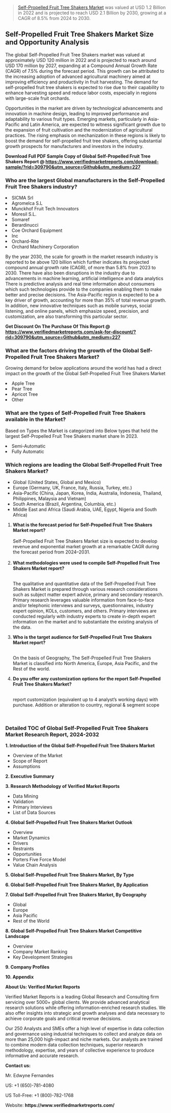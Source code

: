 <blockquote><p><p><a href="https://www.verifiedmarketreports.com/download-sample/?rid=309790&utm_source=Github&utm_medium=227" target="_blank">Self-Propelled Fruit Tree Shakers Market</a> was valued at USD 1.2 Billion in 2022 and is projected to reach USD 2.1 Billion by 2030, growing at a CAGR of 8.5% from 2024 to 2030.</p></blockquote><p><h2>Self-Propelled Fruit Tree Shakers Market Size and Opportunity Analysis</h2><p>The global Self-Propelled Fruit Tree Shakers market was valued at approximately USD 120 million in 2022 and is projected to reach around USD 170 million by 2027, expanding at a Compound Annual Growth Rate (CAGR) of 7.5% during the forecast period. This growth can be attributed to the increasing adoption of advanced agricultural machinery aimed at improving efficiency and productivity in fruit harvesting. The demand for self-propelled fruit tree shakers is expected to rise due to their capability to enhance harvesting speed and reduce labor costs, especially in regions with large-scale fruit orchards.</p><p>Opportunities in the market are driven by technological advancements and innovation in machine design, leading to improved performance and adaptability to various fruit types. Emerging markets, particularly in Asia-Pacific and Latin America, are expected to witness significant growth due to the expansion of fruit cultivation and the modernization of agricultural practices. The rising emphasis on mechanization in these regions is likely to boost the demand for self-propelled fruit tree shakers, offering substantial growth prospects for manufacturers and investors in the industry.</p></p><p class=""><strong>Download Full PDF Sample Copy of Global Self-Propelled Fruit Tree Shakers Report @ <a href="https://www.verifiedmarketreports.com/download-sample/?rid=309790&amp;utm_source=Github&amp;utm_medium=227" target="_blank">https://www.verifiedmarketreports.com/download-sample/?rid=309790&amp;utm_source=Github&amp;utm_medium=227</a></strong></p><h3 id="" class="">Who are the largest Global manufacturers in the Self-Propelled Fruit Tree Shakers industry?</h3><p><li>SICMA Srl</li><li> Agromelca S.L</li><li> Munckhof Fruit Tech Innovators</li><li> Moresil S.L.</li><li> Somaref</li><li> Berardinucci</li><li> Coe Orchard Equipment</li><li> Inc</li><li> Orchard-Rite</li><li> Orchard Machinery Corporation</li></p><div class=""><div class="" dir="" data-message-author-role="" data-message-id="" data-message-model-slug=""><div class=""><div class=""><div class=""><div class="" dir="" data-message-author-role="" data-message-id="" data-message-model-slug=""><div class=""><div class=""><p>By the year 2030, the scale for growth in the market research industry is reported to be above 120 billion which further indicates its projected compound annual growth rate (CAGR), of more than 5.8% from 2023 to 2030. There have also been disruptions in the industry due to advancements in machine learning, artificial intelligence and data analytics There is predictive analysis and real time information about consumers which such technologies provide to the companies enabling them to make better and precise decisions. The Asia-Pacific region is expected to be a key driver of growth, accounting for more than 35% of total revenue growth. In addition, new innovative techniques such as mobile surveys, social listening, and online panels, which emphasize speed, precision, and customization, are also transforming this particular sector.</p><p><strong>Get Discount On The Purchase Of This Report @&nbsp; <a href="https://www.verifiedmarketreports.com/ask-for-discount/?rid=309790&amp;utm_source=Github&amp;utm_medium=227" target="_blank">https://www.verifiedmarketreports.com/ask-for-discount/?rid=309790&amp;utm_source=Github&amp;utm_medium=227</a></strong></p></div></div></div></div></div></div></div></div><h3 id="" class="">What are the factors driving the growth of the Global Self-Propelled Fruit Tree Shakers Market?</h3><p id="" class="">Growing demand for below applications around the world has had a direct impact on the growth of the Global Self-Propelled Fruit Tree Shakers Market</p><p id="" class=""><li>Apple Tree</li><li> Pear Tree</li><li> Apricot Tree</li><li> Other</li></p><h3 id="" class="">What are the types of Self-Propelled Fruit Tree Shakers available in the Market?</h3><p id="" class="">Based on Types the Market is categorized into Below types that held the largest Self-Propelled Fruit Tree Shakers market share In 2023.</p><p id="" class=""><li>Semi-Automatic</li><li> Fully Automatic</li></p><h3 id="" class="">Which regions are leading the Global Self-Propelled Fruit Tree Shakers Market?</h3><ul><li>Global (United States, Global and Mexico)</li><li>Europe (Germany, UK, France, Italy, Russia, Turkey, etc.)</li><li>Asia-Pacific (China, Japan, Korea, India, Australia, Indonesia, Thailand, Philippines, Malaysia and Vietnam)</li><li>South America (Brazil, Argentina, Columbia, etc.)</li><li>Middle East and Africa (Saudi Arabia, UAE, Egypt, Nigeria and South Africa)</li></ul><p><ol><li><strong>What is the forecast period for Self-Propelled Fruit Tree Shakers Market report?<br /></strong><br /><span data-sheets-root="1" data-sheets-value="{&quot;1&quot;:2,&quot;2&quot;:&quot;XXXX size is expected to develop revenue and exponential market growth at a remarkable CAGR during the forecast period from 2024&ndash;2030.&quot;}" data-sheets-userformat="{&quot;2&quot;:12674,&quot;4&quot;:{&quot;1&quot;:2,&quot;2&quot;:16776960},&quot;10&quot;:2,&quot;11&quot;:0,&quot;15&quot;:&quot;Arial&quot;,&quot;16&quot;:12}">Self-Propelled Fruit Tree Shakers Market size is expected to develop revenue and exponential market growth at a remarkable CAGR during the forecast period from 2024&ndash;2031.</span><br /><br /></li><li><strong>What methodologies were used to compile Self-Propelled Fruit Tree Shakers Market report?<br /><br /></strong><p>The qualitative and quantitative data of the&nbsp;Self-Propelled Fruit Tree Shakers Market is prepared through various research considerations such as subject matter expert advice, primary and secondary research. Primary research leverages valuable information from face-to-face and/or telephonic interviews and surveys, questionnaires, industry expert opinion, KOLs, customers, and others. Primary interviews are conducted regularly with industry experts to create in-depth expert information on the market and to substantiate the existing analysis of the data.&nbsp;</p></li><li><strong>Who is the target audience for Self-Propelled Fruit Tree Shakers Market report?<br /><br /></strong><p>On the basis of Geography, The&nbsp;Self-Propelled Fruit Tree Shakers Market is classified into North America, Europe, Asia Pacific, and the Rest of the world.</p></li><li><strong>Do you offer any customization options for the report Self-Propelled Fruit Tree Shakers Market?<br /><br /></strong><p>report customization (equivalent up to 4 analyst&rsquo;s working days) with purchase. Addition or alteration to country, regional &amp; segment scope</p><p>&nbsp;</p></li></ol></p><h3 id="" class="">Detailed TOC of Global Self-Propelled Fruit Tree Shakers Market Research Report, 2024-2032</h3><p id="" class=""><strong>1. Introduction of the Global Self-Propelled Fruit Tree Shakers Market</strong></p><ul><li>Overview of the Market</li><li>Scope of Report</li><li>Assumptions</li></ul><p id="" class=""><strong>2. Executive Summary</strong></p><p id="" class=""><strong>3. Research Methodology of&nbsp;Verified Market Reports</strong></p><ul><li>Data Mining</li><li>Validation</li><li>Primary Interviews</li><li>List of Data Sources</li></ul><p id="" class=""><strong>4. Global Self-Propelled Fruit Tree Shakers Market Outlook</strong></p><ul><li>Overview</li><li>Market Dynamics</li><li>Drivers</li><li>Restraints</li><li>Opportunities</li><li>Porters Five Force Model</li><li>Value Chain Analysis</li></ul><p id="" class=""><strong>5. Global Self-Propelled Fruit Tree Shakers Market, By&nbsp;Type</strong></p><p id="" class=""><strong>6. Global Self-Propelled Fruit Tree Shakers Market, By Application</strong></p><p id="" class=""><strong>7. Global Self-Propelled Fruit Tree Shakers Market, By Geography</strong></p><ul><li>Global</li><li>Europe</li><li>Asia Pacific</li><li>Rest of the World</li></ul><p id="" class=""><strong>8. Global Self-Propelled Fruit Tree Shakers Market Competitive Landscape</strong></p><ul><li>Overview</li><li>Company Market Ranking</li><li>Key Development Strategies</li></ul><p id="" class=""><strong>9. Company Profiles</strong></p><p id="" class=""><strong>10. Appendix</strong></p><p id="" class=""><strong>About Us: Verified Market Reports</strong></p><p id="" class="">Verified Market Reports is a leading Global Research and Consulting firm servicing over 5000+ global clients. We provide advanced analytical research solutions while offering information-enriched research studies. We also offer insights into strategic and growth analyses and data necessary to achieve corporate goals and critical revenue decisions.</p><p id="" class="">Our 250 Analysts and SMEs offer a high level of expertise in data collection and governance using industrial techniques to collect and analyze data on more than 25,000 high-impact and niche markets. Our analysts are trained to combine modern data collection techniques, superior research methodology, expertise, and years of collective experience to produce informative and accurate research.</p><p id="" class=""><strong>Contact us:</strong></p><p id="" class="">Mr. Edwyne Fernandes</p><p id="" class="">US: +1 (650)-781-4080</p><p id="" class="">US Toll-Free: +1 (800)-782-1768</p><p id="" class="">Website: <a target="" data-test-app-aware-link=""><strong>https://www.verifiedmarketreports.com/</strong></a></p>
